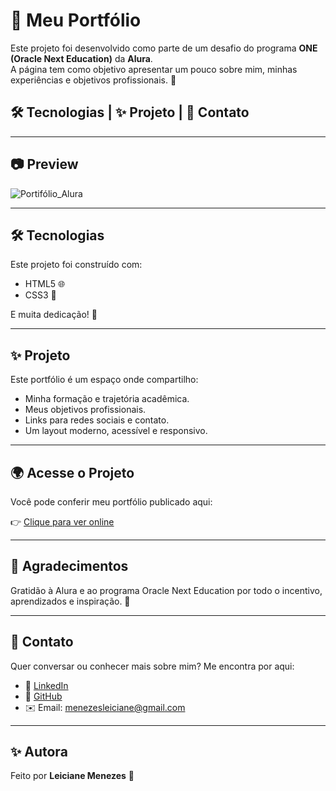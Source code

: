 # 💜 Meu Portfólio

Este projeto foi desenvolvido como parte de um desafio do programa **ONE (Oracle Next Education)** da **Alura**.  
A página tem como objetivo apresentar um pouco sobre mim, minhas experiências e objetivos profissionais. 🌟

## 🛠 Tecnologias   |    ✨ Projeto   |    💌 Contato  

---

## 📷 Preview

![Portifólio_Alura](https://github.com/user-attachments/assets/33f98960-dd4a-4c32-b22f-30d6b98bad5a)

---

## 🛠 Tecnologias

Este projeto foi construído com:

- HTML5 🌐  
- CSS3 🎨  

E muita dedicação! 💪

---

## ✨ Projeto

Este portfólio é um espaço onde compartilho:

- Minha formação e trajetória acadêmica.  
- Meus objetivos profissionais.  
- Links para redes sociais e contato.  
- Um layout moderno, acessível e responsivo.

---

## 🌍 Acesse o Projeto

Você pode conferir meu portfólio publicado aqui:

👉 [Clique para ver online](https://leicianemenezes.github.io/Portifolio_Alura/)

---

## 💜 Agradecimentos

Gratidão à Alura e ao programa Oracle Next Education por todo o incentivo, aprendizados e inspiração. 💫

---

## 📩 Contato

Quer conversar ou conhecer mais sobre mim? Me encontra por aqui:

- 💼 [LinkedIn](https://www.linkedin.com/in/leiciane-menezes)  
- 🧠 [GitHub](https://github.com/leicianem)  
- ✉️ Email: menezesleiciane@gmail.com

---

## ✨ Autora
Feito por **Leiciane Menezes** 💜
